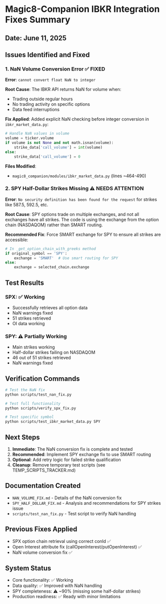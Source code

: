 # Magic8-Companion IBKR Integration Fixes Summary

## Date: June 11, 2025

## Issues Identified and Fixed

### 1. NaN Volume Conversion Error ✅ FIXED

**Error**: `cannot convert float NaN to integer`

**Root Cause**: The IBKR API returns NaN for volume when:
- Trading outside regular hours
- No trading activity on specific options
- Data feed interruptions

**Fix Applied**: Added explicit NaN checking before integer conversion in `ibkr_market_data.py`:
```python
# Handle NaN values in volume
volume = ticker.volume
if volume is not None and not math.isnan(volume):
    strike_data['call_volume'] = int(volume)
else:
    strike_data['call_volume'] = 0
```

**Files Modified**:
- `magic8_companion/modules/ibkr_market_data.py` (lines ~464-490)

### 2. SPY Half-Dollar Strikes Missing ⚠️ NEEDS ATTENTION

**Error**: `No security definition has been found for the request` for strikes like 587.5, 592.5, etc.

**Root Cause**: SPY options trade on multiple exchanges, and not all exchanges have all strikes. The code is using the exchange from the option chain (NASDAQOM) rather than SMART routing.

**Recommended Fix**: Force SMART exchange for SPY to ensure all strikes are accessible:
```python
# In _get_option_chain_with_greeks method
if original_symbol == 'SPY':
    exchange = 'SMART'  # Use smart routing for SPY
else:
    exchange = selected_chain.exchange
```

## Test Results

### SPX: ✅ Working
- Successfully retrieves all option data
- NaN warnings fixed
- 51 strikes retrieved
- OI data working

### SPY: ⚠️ Partially Working  
- Main strikes working
- Half-dollar strikes failing on NASDAQOM
- 46 out of 51 strikes retrieved
- NaN warnings fixed

## Verification Commands

```bash
# Test the NaN fix
python scripts/test_nan_fix.py

# Test full functionality
python scripts/verify_spx_fix.py

# Test specific symbol
python scripts/test_ibkr_market_data.py SPY
```

## Next Steps

1. **Immediate**: The NaN conversion fix is complete and tested
2. **Recommended**: Implement SPY exchange fix to use SMART routing
3. **Optional**: Add retry logic for failed strike qualification
4. **Cleanup**: Remove temporary test scripts (see TEMP_SCRIPTS_TRACKER.md)

## Documentation Created

- `NAN_VOLUME_FIX.md` - Details of the NaN conversion fix
- `SPY_HALF_DOLLAR_FIX.md` - Analysis and recommendations for SPY strikes issue
- `scripts/test_nan_fix.py` - Test script to verify NaN handling

## Previous Fixes Applied
- SPX option chain retrieval using correct conId ✅
- Open Interest attribute fix (callOpenInterest/putOpenInterest) ✅
- NaN volume conversion fix ✅

## System Status
- Core functionality: ✅ Working
- Data quality: ✅ Improved with NaN handling
- SPY completeness: ⚠️ ~90% (missing some half-dollar strikes)
- Production readiness: ✅ Ready with minor limitations
